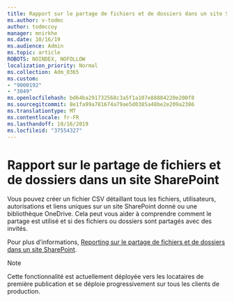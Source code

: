 ```yaml
---
title: Rapport sur le partage de fichiers et de dossiers dans un site SharePoint
ms.author: v-todmc
author: todmccoy
manager: mnirkhe
ms.date: 10/16/19
ms.audience: Admin
ms.topic: article
ROBOTS: NOINDEX, NOFOLLOW
localization_priority: Normal
ms.collection: Adm_O365
ms.custom:
- "9000192"
- "3049"
ms.openlocfilehash: bd64ba291732568c3a5f1a107e88884220e200f8
ms.sourcegitcommit: 8e1fa99a781674a79ae5d0385a48be2e209a2386
ms.translationtype: MT
ms.contentlocale: fr-FR
ms.lasthandoff: 10/16/2019
ms.locfileid: "37554327"
---
```

# <a name="report-on-file-and-folder-sharing-in-a-sharepoint-site"></a>Rapport sur le partage de fichiers et de dossiers dans un site SharePoint

Vous pouvez créer un fichier CSV détaillant tous les fichiers, utilisateurs, autorisations et liens uniques sur un site SharePoint donné ou une bibliothèque OneDrive. Cela peut vous aider à comprendre comment le partage est utilisé et si des fichiers ou dossiers sont partagés avec des invités.

Pour plus d’informations, [Reporting sur le partage de fichiers et de dossiers dans un site SharePoint](https://docs.microsoft.com/en-us/sharepoint/sharing-reports).

> [!NOTE]
> Cette fonctionnalité est actuellement déployée vers les locataires de première publication et se déploie progressivement sur tous les clients de production.